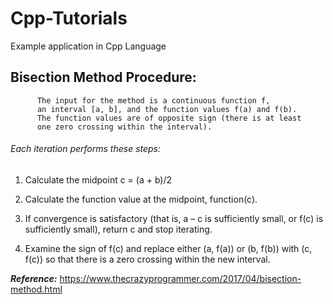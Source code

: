 # Cpp-Tutorials
Example application in Cpp Language

##    Bisection Method Procedure:
  
          The input for the method is a continuous function f,
          an interval [a, b], and the function values f(a) and f(b).
          The function values are of opposite sign (there is at least
          one zero crossing within the interval).
 ######   Each iteration performs these steps:

1. Calculate the midpoint c = (a + b)/2

2. Calculate the function value at the midpoint, function(c).

3. If convergence is satisfactory (that is, a – c is sufficiently small, or f(c) is sufficiently small), return c and stop iterating.

4. Examine the sign of f(c) and replace either (a, f(a)) or (b, f(b)) with (c, f(c)) so that there is a zero crossing within the new interval.

***Reference:*** https://www.thecrazyprogrammer.com/2017/04/bisection-method.html
